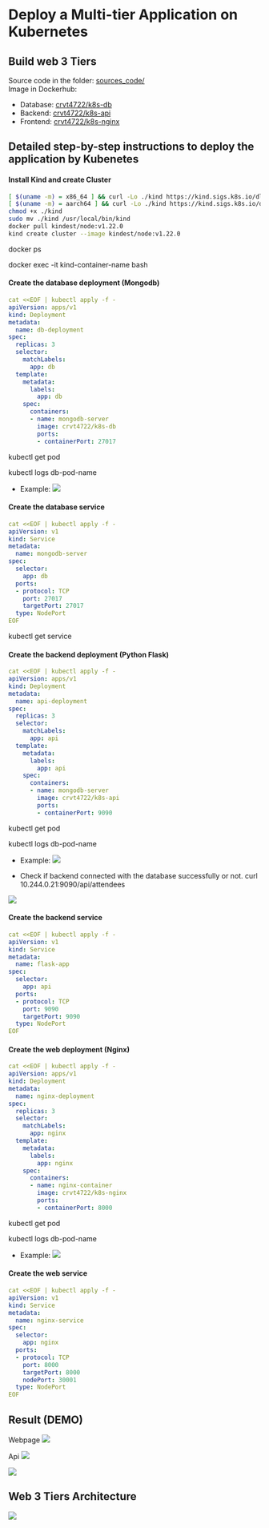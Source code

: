 # Deploy a Multi-tier Application on Kubernetes

## Build web 3 Tiers

Source code in the folder: [sources_code/](https://github.com/crvt4722/Viettel-Digital-Talent-2023/tree/kubenetes/5.Kubenetes/PhamVanToi/sources_code)  
Image in Dockerhub:
- Database: [crvt4722/k8s-db](https://hub.docker.com/repository/docker/crvt4722/k8s-db/general)
- Backend: [crvt4722/k8s-api](https://hub.docker.com/repository/docker/crvt4722/k8s-api/general)
- Frontend: [crvt4722/k8s-nginx](https://hub.docker.com/repository/docker/crvt4722/k8s-nginx/general)

## Detailed step-by-step instructions to deploy the application by Kubenetes

#### Install Kind and create Cluster
```sh
[ $(uname -m) = x86_64 ] && curl -Lo ./kind https://kind.sigs.k8s.io/dl/v0.19.0/kind-linux-amd64
[ $(uname -m) = aarch64 ] && curl -Lo ./kind https://kind.sigs.k8s.io/dl/v0.19.0/kind-linux-arm64
chmod +x ./kind
sudo mv ./kind /usr/local/bin/kind
docker pull kindest/node:v1.22.0
kind create cluster --image kindest/node:v1.22.0
```

docker ps

docker exec -it kind-container-name bash

#### Create the database deployment (Mongodb)

```yaml
cat <<EOF | kubectl apply -f -
apiVersion: apps/v1
kind: Deployment
metadata:
  name: db-deployment
spec:
  replicas: 3
  selector:
    matchLabels:
      app: db
  template:
    metadata:
      labels:
        app: db
    spec:
      containers:
      - name: mongodb-server
        image: crvt4722/k8s-db
        ports:
        - containerPort: 27017
```
kubectl get pod

kubectl logs db-pod-name

- Example:
![](images/db-deployment.png)

#### Create the database service 

```yaml
cat <<EOF | kubectl apply -f -
apiVersion: v1
kind: Service
metadata:
  name: mongodb-server
spec:
  selector:
    app: db
  ports:
  - protocol: TCP
    port: 27017
    targetPort: 27017
  type: NodePort
EOF
```

kubectl get service 

#### Create the backend deployment (Python Flask)
```yaml
cat <<EOF | kubectl apply -f -
apiVersion: apps/v1
kind: Deployment
metadata:
  name: api-deployment
spec:
  replicas: 3
  selector:
    matchLabels:
      app: api
  template:
    metadata:
      labels:
        app: api
    spec:
      containers:
      - name: mongodb-server
        image: crvt4722/k8s-api
        ports:
        - containerPort: 9090
```

kubectl get pod

kubectl logs db-pod-name

- Example:
![](images/api-deployment.png)

- Check if backend connected with the database successfully or not.
curl 10.244.0.21:9090/api/attendees

![](images/api-internal.png)

#### Create the backend service
```yaml
cat <<EOF | kubectl apply -f -
apiVersion: v1
kind: Service
metadata:
  name: flask-app
spec:
  selector:
    app: api
  ports:
  - protocol: TCP
    port: 9090
    targetPort: 9090
  type: NodePort
EOF  
```

#### Create the web deployment (Nginx)
```yaml
cat <<EOF | kubectl apply -f -
apiVersion: apps/v1
kind: Deployment
metadata:
  name: nginx-deployment
spec:
  replicas: 3
  selector:
    matchLabels:
      app: nginx
  template:
    metadata:
      labels:
        app: nginx
    spec:
      containers:
      - name: nginx-container
        image: crvt4722/k8s-nginx
        ports:
        - containerPort: 8000
```

kubectl get pod

kubectl logs db-pod-name

- Example:
![](images/web-deployment.png)

#### Create the web service 
```yaml
cat <<EOF | kubectl apply -f -
apiVersion: v1
kind: Service
metadata:
  name: nginx-service
spec:
  selector:
    app: nginx
  ports:
  - protocol: TCP
    port: 8000
    targetPort: 8000
    nodePort: 30001
  type: NodePort
EOF
```

## Result (DEMO)
Webpage
![](images/web-demo.png)

Api
![](images/api-demo.png)


![](images/api-demo2.png)

## Web 3 Tiers Architecture
![](images/web-architecture.jpg)

